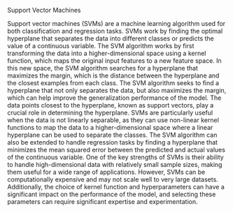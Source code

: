 Support Vector Machines


Support vector machines (SVMs) are a machine learning algorithm used for both classification and regression tasks. SVMs work by finding the optimal hyperplane that separates the data into different classes or predicts the value of a continuous variable.
The SVM algorithm works by first transforming the data into a higher-dimensional space using a kernel function, which maps the original input features to a new feature space. In this new space, the SVM algorithm searches for a hyperplane that maximizes the margin, which is the distance between the hyperplane and the closest examples from each class.
The SVM algorithm seeks to find a hyperplane that not only separates the data, but also maximizes the margin, which can help improve the generalization performance of the model. The data points closest to the hyperplane, known as support vectors, play a crucial role in determining the hyperplane.
SVMs are particularly useful when the data is not linearly separable, as they can use non-linear kernel functions to map the data to a higher-dimensional space where a linear hyperplane can be used to separate the classes.
The SVM algorithm can also be extended to handle regression tasks by finding a hyperplane that minimizes the mean squared error between the predicted and actual values of the continuous variable.
One of the key strengths of SVMs is their ability to handle high-dimensional data with relatively small sample sizes, making them useful for a wide range of applications. However, SVMs can be computationally expensive and may not scale well to very large datasets. Additionally, the choice of kernel function and hyperparameters can have a significant impact on the performance of the model, and selecting these parameters can require significant expertise and experimentation.
